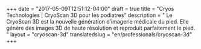 +++
date = "2017-05-09T12:51:12-04:00"
draft = true
title = "Cryos Technologies | CryoScan 3D pour les podiatres"
description = " Le CryoScan 3D est la nouvelle génération d’imagerie médicale du pied. Elle génère des images 3D de haute résolution et reproduit parfaitement le pied. "
layout = "cryoscan-3d"
translatedslug = "en/professionals/cryoscan-3d"
+++

